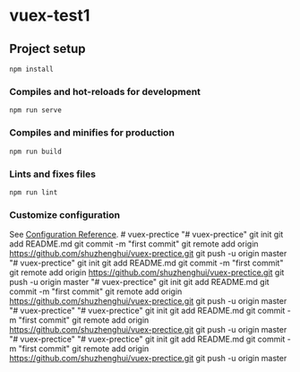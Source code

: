 # vuex-test1

## Project setup
```
npm install
```

### Compiles and hot-reloads for development
```
npm run serve
```

### Compiles and minifies for production
```
npm run build
```

### Lints and fixes files
```
npm run lint
```

### Customize configuration
See [Configuration Reference](https://cli.vuejs.org/config/).
#   v u e x - p r e c t i c e  
 "# vuex-prectice"  git init git add README.md git commit -m "first commit" git remote add origin https://github.com/shuzhenghui/vuex-prectice.git git push -u origin master
"# vuex-prectice"  git init git add README.md git commit -m "first commit" git remote add origin https://github.com/shuzhenghui/vuex-prectice.git git push -u origin master
"# vuex-prectice"  git init git add README.md git commit -m "first commit" git remote add origin https://github.com/shuzhenghui/vuex-prectice.git git push -u origin master
"# vuex-prectice" 
"# vuex-prectice"  git init git add README.md git commit -m "first commit" git remote add origin https://github.com/shuzhenghui/vuex-prectice.git git push -u origin master
"# vuex-prectice" 
"# vuex-prectice"  git init git add README.md git commit -m "first commit" git remote add origin https://github.com/shuzhenghui/vuex-prectice.git git push -u origin master
